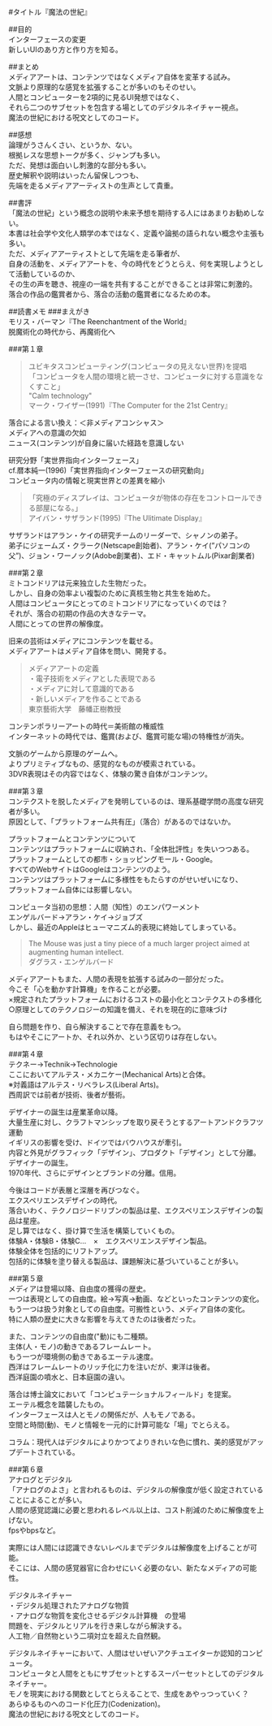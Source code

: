 #タイトル『魔法の世紀』  

##目的  
インターフェースの変更  
新しいUIのあり方と作り方を知る。  

##まとめ  
メディアアートは、コンテンツではなくメディア自体を変革する試み。  
文脈より原理的な感覚を拡張することが多いのもそのせい。  
人間とコンピューターを2項的に見るUI発想ではなく、  
それら二つのサブセットを包含する場としてのデジタルネイチャー視点。  
魔法の世紀における呪文としてのコード。  

##感想  
論理がうさんくさい、というか、ない。  
根拠レスな思想トークが多く、ジャンプも多い。  
ただ、発想は面白いし刺激的な部分も多い。  
歴史解釈や説明はいったん留保しつつも、  
先端を走るメディアアーティストの生声として貴重。  

##書評  
「魔法の世紀」という概念の説明や未来予想を期待する人にはあまりお勧めしない。  
本書は社会学や文化人類学の本ではなく、定義や論拠の語られない概念や主張も多い。  
ただ、メディアアーティストとして先端を走る筆者が、  
自身の活動を、メディアアートを、今の時代をどうとらえ、何を実現しようとして活動しているのか、  
その生の声を聴き、視座の一端を共有することができることは非常に刺激的。  
落合の作品の鑑賞者から、落合の活動の鑑賞者になるための本。  

##読書メモ
###まえがき  
モリス・バーマン『The Reenchantment of the World』  
脱魔術化の時代から、再魔術化へ  

###第１章  
>ユビキタスコンピューティング(コンピュータの見えない世界)を提唱  
>「コンピュータを人間の環境と統一させ、コンピュータに対する意識をなくすこと」  
>"Calm technology"  
>マーク・ワイザー(1991)『The Computer for the 21st Centry』  

落合による言い換え：＜非メディアコンシャス＞  
メディアへの意識の欠如  
ニュース(コンテンツ)が自身に届いた経路を意識しない  

研究分野「実世界指向インターフェース」  
cf.暦本純一(1996)「実世界指向インターフェースの研究動向」  
コンピュータ内の情報と現実世界との差異を縮小  

>「究極のディスプレイは、コンピュータが物体の存在をコントロールできる部屋になる。」  
>アイバン・サザランド(1995)『The Ulitimate Display』  

サザランドはアラン・ケイの研究チームのリーダーで、シャノンの弟子。  
弟子にジェームズ・クラーク(Netscape創始者)、アラン・ケイ(”パソコンの父”)、ジョン・ワーノック(Adobe創業者)、エド・キャットムル(Pixar創業者)  


###第２章  
ミトコンドリアは元来独立した生物だった。  
しかし、自身の効率よい複製のために真核生物と共生を始めた。  
人間はコンピュータにとってのミトコンドリアになっていくのでは？  
それが、落合の初期の作品の大きなテーマ。  
人間にとっての世界の解像度。  

旧来の芸術はメディアにコンテンツを載せる。  
メディアアートはメディア自体を問い、開発する。  

>メディアアートの定義  
>・電子技術をメディアとした表現である  
>・メディアに対して意識的である  
>・新しいメディアを作ることである  
>東京藝術大学　藤幡正樹教授  

コンテンポラリーアートの時代＝美術館の権威性  
インターネットの時代では、鑑賞(および、鑑賞可能な場)の特権性が消失。  

文脈のゲームから原理のゲームへ。  
よりプリミティブなもの、感覚的なものが模索されている。  
3DVR表現はその内容ではなく、体験の驚き自体がコンテンツ。  


###第３章  
コンテクストを脱したメディアを発明しているのは、理系基礎学問の高度な研究者が多い。  
原因として、「プラットフォーム共有圧」（落合）があるのではないか。  

プラットフォームとコンテンツについて  
コンテンツはプラットフォームに収納され、「全体批評性」を失いつつある。  
プラットフォームとしての都市・ショッピングモール・Google。  
すべてのWebサイトはGoogleはコンテンツのよう。  
コンテンツはプラットフォームに多様性をもたらすのがせいぜいになり、  
プラットフォーム自体には影響しない。  

コンピュータ当初の思想：人間（知性）のエンパワーメント  
エンゲルバード→アラン・ケイ→ジョブズ  
しかし、最近のAppleはヒューマニズム的表現に終始してしまっている。   
>The Mouse was just a tiny piece of a much larger project aimed at augmenting human intellect.  
>ダグラス・エンゲルバード

メディアアートもまた、人間の表現を拡張する試みの一部分だった。  
今こそ「心を動かす計算機」を作ることが必要。  
×規定されたプラットフォームにおけるコストの最小化とコンテクストの多様化  
○原理としてのテクノロジーの知識を備え、それを現在的に意味づけ  

自ら問題を作り、自ら解決することで存在意義をもつ。  
もはやそこにアートか、それ以外か、という区切りは存在しない。

###第４章  
テクネー→Technik→Technologie  
ここにおいてアルテス・メカニケー(Mechanical Arts)と合体。  
※対義語はアルテス・リベラレス(Liberal Arts)。  
西周訳では前者が技術、後者が藝術。  

デザイナーの誕生は産業革命以降。  
大量生産に対し、クラフトマンシップを取り戻そうとするアートアンドクラフツ運動  
イギリスの影響を受け、ドイツではバウハウスが牽引。  
内容と外見がグラフィック「デザイン」、プロダクト「デザイン」として分離。  
デザイナーの誕生。  
1970年代、さらにデザインとブランドの分離。信用。  

今後はコードが表層と深層を再びつなぐ。  
エクスペリエンスデザインの時代。  
落合いわく、テクノロジードリブンの製品は星、エクスペリエンスデザインの製品は星座。  
足し算ではなく、掛け算で生活を構築していくもの。  
体験A・体験B・体験C…　×　エクスペリエンスデザイン製品。  
体験全体を包括的にリフトアップ。  
包括的に体験を塗り替える製品は、課題解決に基づいていることが多い。  


###第５章  
メディアは登場以降、自由度の獲得の歴史。  
一つは表現としての自由度。絵→写真→動画、などといったコンテンツの変化。  
もう一つは扱う対象としての自由度。可搬性という、メディア自体の変化。  
特に人類の歴史に大きな影響を与えてきたのは後者だった。  

また、コンテンツの自由度("動)にも二種類。  
主体(人・モノ)の動きであるフレームレート。  
もう一つが環境側の動きであるエーテル速度。  
西洋はフレームレートのリッチ化に力を注いだが、東洋は後者。  
西洋庭園の噴水と、日本庭園の違い。  

落合は博士論文において「コンピュテーショナルフィールド」を提案。  
エーテル概念を踏襲したもの。  
インターフェースは人とモノの関係だが、人もモノである。  
空間と時間(動)、モノと情報を一元的に計算可能な「場」でとらえる。  

コラム：現代人はデジタルによりかつてよりきれいな色に慣れ、美的感覚がアップデートされている。  


###第６章  
アナログとデジタル  
「アナログのよさ」と言われるものは、デジタルの解像度が低く設定されていることによることが多い。  
人間の感覚認識に必要と思われるレベル以上は、コスト削減のために解像度を上げない。  
fpsやbpsなど。  

実際には人間には認識できないレベルまでデジタルは解像度を上げることが可能。  
そこには、人間の感覚器官に合わせにいく必要のない、新たなメディアの可能性。  

デジタルネイチャー  
・デジタル処理されたアナログな物質  
・アナログな物質を変化させるデジタル計算機　の登場  
問題を、デジタルとリアルを行き来しながら解決する。  
人工物／自然物という二項対立を超えた自然観。  

デジタルネイチャーにおいて、人間はせいぜいアクチュエイターか認知的コンピュータ。  
コンピュータと人間をともにサブセットとするスーパーセットとしてのデジタルネイチャー。  
モノを現実における関数としてとらえることで、生成をあやっつっていく？  
あらゆるものへのコード化圧力(Codenization)。  
魔法の世紀における呪文としてのコード。  
